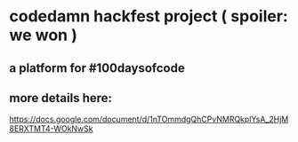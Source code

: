 # codedamn hackfest project ( spoiler: we won )

## a platform for #100daysofcode
## more details here:
https://docs.google.com/document/d/1nTOmmdgQhCPvNMRQkplYsA_2HjM8ERXTMT4-WOkNwSk
